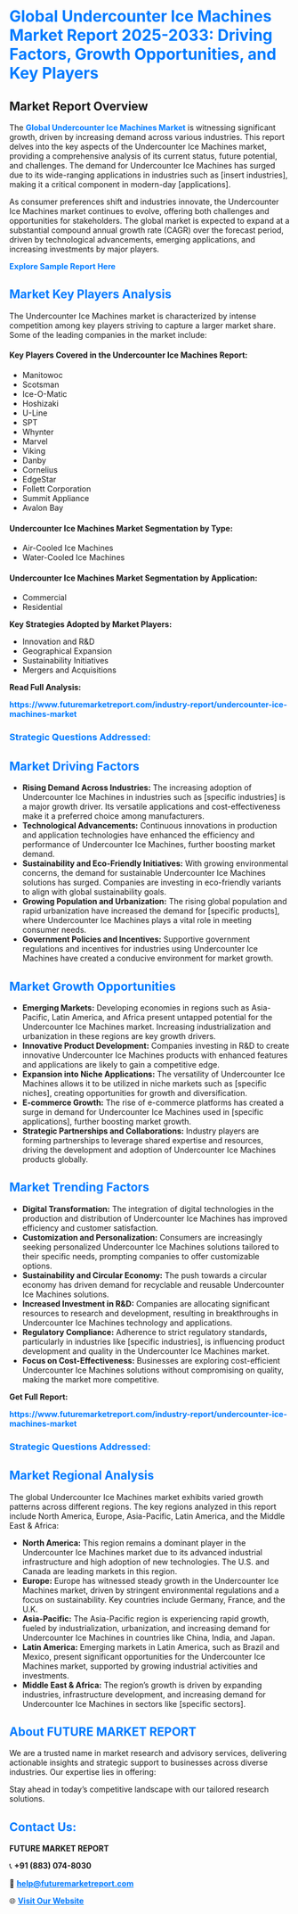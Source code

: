 <h1 style="color: #007BFF;">Global Undercounter Ice Machines Market Report 2025-2033: Driving Factors, Growth Opportunities, and Key Players</h1>

<section id="overview">
<h2>Market Report Overview</h2>
<p>The <a href="https://www.futuremarketreport.com/industry-report/undercounter-ice-machines-market" style="color: #007BFF; text-decoration: none;"><strong>Global Undercounter Ice Machines Market</strong></a> is witnessing significant growth, driven by increasing demand across various industries. This report delves into the key aspects of the Undercounter Ice Machines market, providing a comprehensive analysis of its current status, future potential, and challenges. The demand for Undercounter Ice Machines has surged due to its wide-ranging applications in industries such as [insert industries], making it a critical component in modern-day [applications].</p>
<p>As consumer preferences shift and industries innovate, the Undercounter Ice Machines market continues to evolve, offering both challenges and opportunities for stakeholders. The global market is expected to expand at a substantial compound annual growth rate (CAGR) over the forecast period, driven by technological advancements, emerging applications, and increasing investments by major players.</p>
</section>

<section id="overview">
<p><a href="https://www.futuremarketreport.com/request-sample/reportId=109704" style="color: #007BFF; text-decoration: none;"><strong>Explore Sample Report Here</strong></a></p>
</section>

<section id="key-players">
<h2 style="color: #007BFF;">Market Key Players Analysis</h2>
<p>The Undercounter Ice Machines market is characterized by intense competition among key players striving to capture a larger market share. Some of the leading companies in the market include:</p>
<h4>Key Players Covered in the Undercounter Ice Machines Report:</h4>
<ul><li>Manitowoc</li><li>Scotsman</li><li>Ice-O-Matic</li><li>Hoshizaki</li><li>U-Line</li><li>SPT</li><li>Whynter</li><li>Marvel</li><li>Viking</li><li>Danby</li><li>Cornelius</li><li>EdgeStar</li><li>Follett Corporation</li><li>Summit Appliance</li><li>Avalon Bay</li></ul>
<h4>Undercounter Ice Machines Market Segmentation by Type:</h4>
<ul><li>Air-Cooled Ice Machines</li><li>Water-Cooled Ice Machines</li></ul>

<h4>Undercounter Ice Machines Market Segmentation by Application:</h4>
<ul><li>Commercial</li><li>Residential</li></ul>
<p><strong>Key Strategies Adopted by Market Players:</strong></p>
<ul>
<li>Innovation and R&D</li>
<li>Geographical Expansion</li>
<li>Sustainability Initiatives</li>
<li>Mergers and Acquisitions</li>
</ul>
</section>

<section>
<p><strong>Read Full Analysis: </strong></p><a href="https://www.futuremarketreport.com/industry-report/undercounter-ice-machines-market" style="color: #007BFF; text-decoration: none;"><strong>https://www.futuremarketreport.com/industry-report/undercounter-ice-machines-market</strong></a>
<h3 style="color: #007BFF;">Strategic Questions Addressed:</h3>
</section>

<section id="driving-factors">
<h2 style="color: #007BFF;">Market Driving Factors</h2>
<ul>
<li><strong>Rising Demand Across Industries:</strong> The increasing adoption of Undercounter Ice Machines in industries such as [specific industries] is a major growth driver. Its versatile applications and cost-effectiveness make it a preferred choice among manufacturers.</li>
<li><strong>Technological Advancements:</strong> Continuous innovations in production and application technologies have enhanced the efficiency and performance of Undercounter Ice Machines, further boosting market demand.</li>
<li><strong>Sustainability and Eco-Friendly Initiatives:</strong> With growing environmental concerns, the demand for sustainable Undercounter Ice Machines solutions has surged. Companies are investing in eco-friendly variants to align with global sustainability goals.</li>
<li><strong>Growing Population and Urbanization:</strong> The rising global population and rapid urbanization have increased the demand for [specific products], where Undercounter Ice Machines plays a vital role in meeting consumer needs.</li>
<li><strong>Government Policies and Incentives:</strong> Supportive government regulations and incentives for industries using Undercounter Ice Machines have created a conducive environment for market growth.</li>
</ul>
</section>

<section id="growth-opportunities">
<h2 style="color: #007BFF;">Market Growth Opportunities</h2>
<ul>
<li><strong>Emerging Markets:</strong> Developing economies in regions such as Asia-Pacific, Latin America, and Africa present untapped potential for the Undercounter Ice Machines market. Increasing industrialization and urbanization in these regions are key growth drivers.</li>
<li><strong>Innovative Product Development:</strong> Companies investing in R&D to create innovative Undercounter Ice Machines products with enhanced features and applications are likely to gain a competitive edge.</li>
<li><strong>Expansion into Niche Applications:</strong> The versatility of Undercounter Ice Machines allows it to be utilized in niche markets such as [specific niches], creating opportunities for growth and diversification.</li>
<li><strong>E-commerce Growth:</strong> The rise of e-commerce platforms has created a surge in demand for Undercounter Ice Machines used in [specific applications], further boosting market growth.</li>
<li><strong>Strategic Partnerships and Collaborations:</strong> Industry players are forming partnerships to leverage shared expertise and resources, driving the development and adoption of Undercounter Ice Machines products globally.</li>
</ul>
</section>

<section id="trending-factors">
<h2 style="color: #007BFF;">Market Trending Factors</h2>
<ul>
<li><strong>Digital Transformation:</strong> The integration of digital technologies in the production and distribution of Undercounter Ice Machines has improved efficiency and customer satisfaction.</li>
<li><strong>Customization and Personalization:</strong> Consumers are increasingly seeking personalized Undercounter Ice Machines solutions tailored to their specific needs, prompting companies to offer customizable options.</li>
<li><strong>Sustainability and Circular Economy:</strong> The push towards a circular economy has driven demand for recyclable and reusable Undercounter Ice Machines solutions.</li>
<li><strong>Increased Investment in R&D:</strong> Companies are allocating significant resources to research and development, resulting in breakthroughs in Undercounter Ice Machines technology and applications.</li>
<li><strong>Regulatory Compliance:</strong> Adherence to strict regulatory standards, particularly in industries like [specific industries], is influencing product development and quality in the Undercounter Ice Machines market.</li>
<li><strong>Focus on Cost-Effectiveness:</strong> Businesses are exploring cost-efficient Undercounter Ice Machines solutions without compromising on quality, making the market more competitive.</li>
</ul>
</section>

<section>
<p><strong>Get Full Report: </strong></p><a href="https://www.futuremarketreport.com/industry-report/undercounter-ice-machines-market" style="color: #007BFF; text-decoration: none;"><strong>https://www.futuremarketreport.com/industry-report/undercounter-ice-machines-market</strong></a>
<h3 style="color: #007BFF;">Strategic Questions Addressed:</h3>
</section>


<section id="regional-analysis">
<h2 style="color: #007BFF;">Market Regional Analysis</h2>
<p>The global Undercounter Ice Machines market exhibits varied growth patterns across different regions. The key regions analyzed in this report include North America, Europe, Asia-Pacific, Latin America, and the Middle East & Africa:</p>
<ul>
<li><strong>North America:</strong> This region remains a dominant player in the Undercounter Ice Machines market due to its advanced industrial infrastructure and high adoption of new technologies. The U.S. and Canada are leading markets in this region.</li>
<li><strong>Europe:</strong> Europe has witnessed steady growth in the Undercounter Ice Machines market, driven by stringent environmental regulations and a focus on sustainability. Key countries include Germany, France, and the U.K.</li>
<li><strong>Asia-Pacific:</strong> The Asia-Pacific region is experiencing rapid growth, fueled by industrialization, urbanization, and increasing demand for Undercounter Ice Machines in countries like China, India, and Japan.</li>
<li><strong>Latin America:</strong> Emerging markets in Latin America, such as Brazil and Mexico, present significant opportunities for the Undercounter Ice Machines market, supported by growing industrial activities and investments.</li>
<li><strong>Middle East & Africa:</strong> The region’s growth is driven by expanding industries, infrastructure development, and increasing demand for Undercounter Ice Machines in sectors like [specific sectors].</li>
</ul>
</section>

<footer>
<h2 style="color: #007BFF;">About FUTURE MARKET REPORT</h2>
<p>We are a trusted name in market research and advisory services, delivering actionable insights and strategic support to businesses across diverse industries. Our expertise lies in offering:</p>

<p>Stay ahead in today’s competitive landscape with our tailored research solutions.</p>

<h2 style="color: #007BFF;">Contact Us:</h2>
<p><strong>FUTURE MARKET REPORT</strong></p>
<p>📞 <strong>+91 (883) 074-8030</strong></p>
<p>📧 <strong><a href="mailto:help@futuremarketreport.com" style="color: #007BFF;">help@futuremarketreport.com</a></strong></p>
<p>🌐 <strong><a href="https://www.futuremarketreport.com/" style="color: #007BFF;">Visit Our Website</a></strong></p>
</footer>